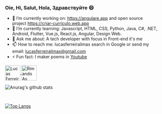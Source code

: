 ### Oie, Hi, Salut, Hola, Здравствуйте 😄

- 🔭 I’m currently working on: https://angulare.app and open source project https://criar-curriculo.web.app
- 🌱 I’m currently learning: Javascript, HTML, CSS, Python, Java, C#, .NET, Android, Flutter, Vue.js, React.js, Angular, Design Web.
- 💬 Ask me about: A tech developer with focus in Front-end it's me
- 📫 How to reach me: lucasferreiralimax search in Google or send my email: lucasferreiralimax@gmail.com
- ⚡ Fun fact: I maker poems in [Youtube](https://www.youtube.com/channel/UCxvF9bQs3PAasQJoNfeX-og)

<a href="https://www.linkedin.com/in/lucasferreiralimax/" target="_blank">
  <img align="center" alt="Lucas Ferreira de Lima LinkdeIN" width="50px" src="https://cdn.jsdelivr.net/npm/simple-icons@v3/icons/linkedin.svg" />
</a>
<a href="https://www.youtube.com/channel/UCxvF9bQs3PAasQJoNfeX-og" target="_blank">
  <img align="center" alt="Rimando As Poesias" width="50px" src="https://cdn.jsdelivr.net/npm/simple-icons@v3/icons/youtube.svg" />
</a>

<br>

![Anurag's github stats](https://github-readme-stats.vercel.app/api?username=lucasferreiralimax&show_icons=true)

<br>

[![Top Langs](https://github-readme-stats.vercel.app/api/top-langs/?username=lucasferreiralimax&layout=compact)](https://github.com/lucasferreiralimax)
